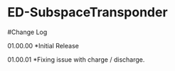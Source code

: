 # ED-SubspaceTransponder

#Change Log

01.00.00
*Initial Release

01.00.01
*Fixing issue with charge / discharge.

